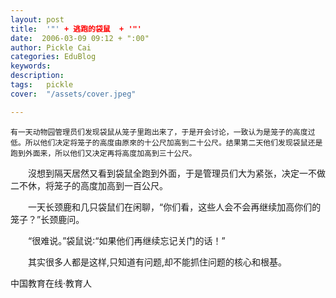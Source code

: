 ```yaml
---
layout: post  
title:  '"' + 逃跑的袋鼠  + '"'
date:  2006-03-09 09:12 + ":00" 
author: Pickle Cai  
categories: EduBlog  
keywords: 
description:   
tags:	pickle   
cover:  "/assets/cover.jpeg"  

---  
```

    
    有一天动物园管理员们发现袋鼠从笼子里跑出来了，于是开会讨论，一致认为是笼子的高度过低。所以他们决定将笼子的高度由原來的十公尺加高到二十公尺。结果第二天他们发现袋鼠还是跑到外面来，所以他们又决定再将高度加高到三十公尺。

　　沒想到隔天居然又看到袋鼠全跑到外面，于是管理员们大为紧张，决定一不做二不休，将笼子的高度加高到一百公尺。



　　一天长颈鹿和几只袋鼠们在闲聊，“你们看，这些人会不会再继续加高你们的笼子？”长颈鹿问。



　　“很难说。”袋鼠说∶“如果他们再继续忘记关门的话！”



　　其实很多人都是这样,只知道有问题,却不能抓住问题的核心和根基。



		    
 中国教育在线·教育人

